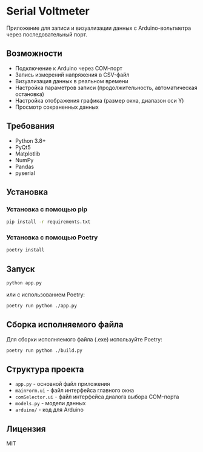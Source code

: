 # Serial Voltmeter

Приложение для записи и визуализации данных с Arduino-вольтметра через последовательный порт.

## Возможности

- Подключение к Arduino через COM-порт
- Запись измерений напряжения в CSV-файл
- Визуализация данных в реальном времени
- Настройка параметров записи (продолжительность, автоматическая остановка)
- Настройка отображения графика (размер окна, диапазон оси Y)
- Просмотр сохраненных данных

## Требования

- Python 3.8+
- PyQt5
- Matplotlib
- NumPy
- Pandas
- pyserial

## Установка

### Установка с помощью pip

```bash
pip install -r requirements.txt
```

### Установка с помощью Poetry

```bash
poetry install
```

## Запуск

```bash
python app.py
```

или с использованием Poetry:

```bash
poetry run python ./app.py
```

## Сборка исполняемого файла

Для сборки исполняемого файла (.exe) используйте Poetry:

```bash
poetry run python ./build.py
```

## Структура проекта

- `app.py` - основной файл приложения
- `mainForm.ui` - файл интерфейса главного окна
- `comSelector.ui` - файл интерфейса диалога выбора COM-порта
- `models.py` - модели данных
- `arduino/` - код для Arduino

## Лицензия

MIT 